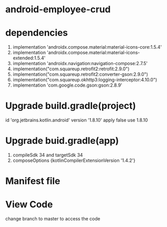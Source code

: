# android-employee-crud

# dependencies 
  1. implementation 'androidx.compose.material:material-icons-core:1.5.4'
  2. implementation 'androidx.compose.material:material-icons-extended:1.5.4'
  3. implementation 'androidx.navigation:navigation-compose:2.7.5'
  4. implementation("com.squareup.retrofit2:retrofit:2.9.0")
  5. implementation("com.squareup.retrofit2:converter-gson:2.9.0")
  6. implementation("com.squareup.okhttp3:logging-interceptor:4.10.0")
  7. implementation 'com.google.code.gson:gson:2.8.9'

# Upgrade build.gradle(project)
  id 'org.jetbrains.kotlin.android' version '1.8.10' apply false 
    use 1.8.10
# Upgrade buid.gradle(app)
  1. compileSdk 34 and targetSdk 34
  2. composeOptions {kotlinCompilerExtensionVersion '1.4.2'}

# Manifest file 
  <uses-permission android:name="android.permission.INTERNET"/>

# View Code 
  change branch to master to access the code
  
